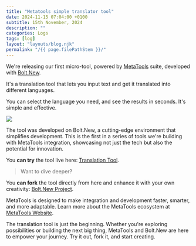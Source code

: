 ```yaml
---
title: "Metatools simple translator tool"
date: 2024-11-15 07:04:00 +0100
subtitle: 15th November, 2024
description: ""
categories: Logs
tags: [log]
layout: "layouts/blog.njk"
permalink: "/{{ page.filePathStem }}/"
---
```




We're releasing our first micro-tool, powered by [MetaTools](https://metatools.eloquentops.com/) suite, developed with [Bolt.New](https://bolt.new).

It's a translation tool that lets you input text and get it translated into different languages. 

You can select the language you need, and see the results in seconds. It's simple and effective.

![](/assets/tools/simple-translator/thumb.png)

The tool was developed on Bolt.New, a cutting-edge environment that simplifies development. This is the first in a series of tools we're building with MetaTools integration, showcasing not just the tech but also the potential for innovation.

You **can try** the tool live here: [Translation Tool](https://gorgeous-sundae-3a16ff.netlify.app/).

> Want to dive deeper? 

You **can fork** the tool directly from here and enhance it with your own creativity: [Bolt.New Project](https://bolt.new/~/sb1-tr7f2a).

MetaTools is designed to make integration and development faster, smarter, and more adaptable. Learn more about the MetaTools ecosystem at [MetaTools Website](https://metatools.eloquentops.com).

The translation tool is just the beginning. Whether you're exploring possibilities or building the next big thing, MetaTools and Bolt.New are here to empower your journey. Try it out, fork it, and start creating.
